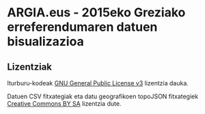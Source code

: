 # ARGIA.eus - 2015eko Greziako erreferendumaren datuen bisualizazioa

## Lizentziak

Iturburu-kodeak [GNU General Public License v3](http://www.gnu.org/licenses/gpl.html) lizentzia dauka.

Datuen CSV fitxategiak eta datu geografikoen topoJSON fitxategiek [Creative Commons BY SA](http://creativecommons.org/licenses/by-sa/4.0/) lizentzia dute.
